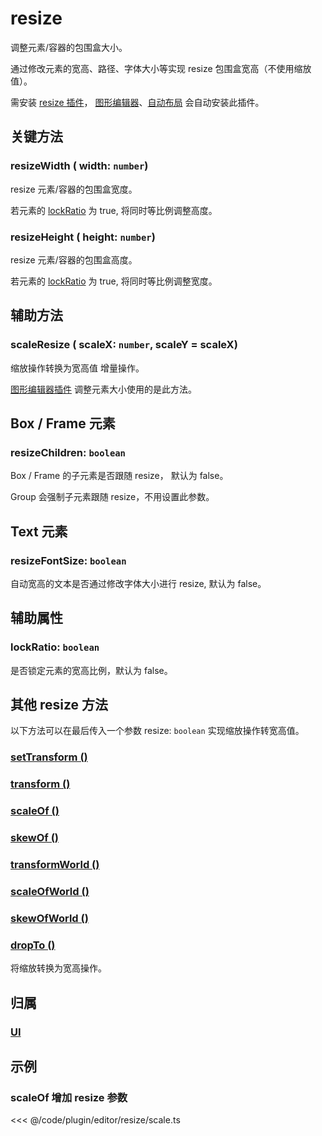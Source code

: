 # resize

调整元素/容器的包围盒大小。

通过修改元素的宽高、路径、字体大小等实现 resize 包围盒宽高（不使用缩放值）。

需安装 [resize 插件](/plugin/in/resize/index.md)， [图形编辑器](/plugin/in/editor/index.md)、[自动布局](/plugin/in/flow/index.md) 会自动安装此插件。

## 关键方法

### resizeWidth ( width: `number`)

resize 元素/容器的包围盒宽度。

若元素的 [lockRatio](/reference/property/editable.md#lockratio-boolean) 为 true, 将同时等比例调整高度。

### resizeHeight ( height: `number`)

resize 元素/容器的包围盒高度。

若元素的 [lockRatio](/reference/property/editable.md#lockratio-boolean) 为 true, 将同时等比例调整宽度。

## 辅助方法

### scaleResize ( scaleX: `number`, scaleY = scaleX)

缩放操作转换为宽高值 <badge>增量操作</badge>。

[图形编辑器插件](/plugin/in/editor/) 调整元素大小使用的是此方法。

## Box / Frame 元素

### resizeChildren: `boolean`

Box / Frame 的子元素是否跟随 resize， 默认为 false。

Group 会强制子元素跟随 resize，不用设置此参数。

## Text 元素

### resizeFontSize: `boolean`

自动宽高的文本是否通过修改字体大小进行 resize, 默认为 false。

## 辅助属性

### lockRatio: `boolean`

是否锁定元素的宽高比例，默认为 false。

## 其他 resize 方法

以下方法可以在最后传入一个参数 resize: `boolean` 实现缩放操作转宽高值。

### [setTransform ()](/reference/property/transform.md#关键方法)

### [transform ()](/reference/property/transform.md#关键方法)

### [scaleOf ()](/reference/property/transform.md#关键方法)

### [skewOf ()](/reference/property/transform.md#关键方法)

### [transformWorld ()](/reference/property/transform.md#相对世界坐标系)

### [scaleOfWorld ()](/reference/property/transform.md#相对世界坐标系)

### [skewOfWorld ()](/reference/property/transform.md#相对世界坐标系)

### [dropTo ()](/reference/property/layer.md#dropto-parent-group-index-number)

将缩放转换为宽高操作。

## 归属

### [UI](/reference/display/UI.md#盒子-变换)

## 示例

### scaleOf 增加 resize 参数

<<< @/code/plugin/editor/resize/scale.ts
